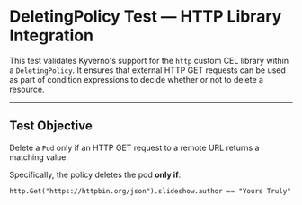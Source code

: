 # DeletingPolicy Test — HTTP Library Integration

This test validates Kyverno's support for the `http` custom CEL library within a `DeletingPolicy`. It ensures that external HTTP GET requests can be used as part of condition expressions to decide whether or not to delete a resource.

---

## Test Objective

Delete a `Pod` only if an HTTP GET request to a remote URL returns a matching value.

Specifically, the policy deletes the pod **only if**:

```cel
http.Get("https://httpbin.org/json").slideshow.author == "Yours Truly"